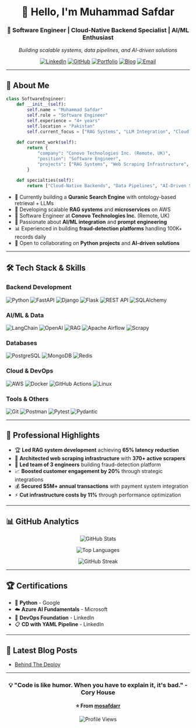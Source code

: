 <div align="center">
  
# 👋 Hello, I'm Muhammad Safdar

### 🚀 Software Engineer | Cloud-Native Backend Specialist | AI/ML Enthusiast

*Building scalable systems, data pipelines, and AI-driven solutions*

[![LinkedIn](https://img.shields.io/badge/LinkedIn-0077B5?style=for-the-badge&logo=linkedin&logoColor=white)](https://linkedin.com/in/mosafdar)
[![GitHub](https://img.shields.io/badge/GitHub-100000?style=for-the-badge&logo=github&logoColor=white)](https://github.com/mosafdarr)
[![Portfolio](https://img.shields.io/badge/Portfolio-FF5722?style=for-the-badge&logo=web&logoColor=white)](https://mosafdar.com)
[![Blog](https://img.shields.io/badge/Blog-2962FF?style=for-the-badge&logo=hashnode&logoColor=white)](https://behindthedeploy.hashnode.dev)
[![Email](https://img.shields.io/badge/Email-D14836?style=for-the-badge&logo=gmail&logoColor=white)](mailto:mosafdaralii@gmail.com)

</div>

---

## 🎯 About Me

```python
class SoftwareEngineer:
    def __init__(self):
        self.name = "Muhammad Safdar"
        self.role = "Software Engineer"
        self.experience = "4+ years"
        self.location = "Pakistan"
        self.current_focus = ["RAG Systems", "LLM Integration", "Cloud Architecture"]
        
    def current_work(self):
        return {
            "company": "Conovo Technologies Inc. (Remote, UK)",
            "position": "Software Engineer",
            "projects": ["RAG Systems", "Web Scraping Infrastructure", "Fraud Detection"]
        }
        
    def specialties(self):
        return ["Cloud-Native Backends", "Data Pipelines", "AI-Driven Systems"]
```

- 🔭 Currently building a **Quranic Search Engine** with ontology-based retrieval + LLMs
- 🌱 Developing scalable **RAG systems** and **microservices** on AWS
- 💼 Software Engineer at **Conovo Technologies Inc.** (Remote, UK)
- 🤖 Passionate about **AI/ML integration** and **prompt engineering**
- 📊 Experienced in building **fraud-detection platforms** handling 100K+ records daily
- 🎯 Open to collaborating on **Python projects** and **AI-driven solutions**

---

## 🛠️ Tech Stack & Skills

### Backend Development
![Python](https://img.shields.io/badge/Python-3776AB?style=flat-square&logo=python&logoColor=white)
![FastAPI](https://img.shields.io/badge/FastAPI-009688?style=flat-square&logo=fastapi&logoColor=white)
![Django](https://img.shields.io/badge/Django-092E20?style=flat-square&logo=django&logoColor=white)
![Flask](https://img.shields.io/badge/Flask-000000?style=flat-square&logo=flask&logoColor=white)
![REST API](https://img.shields.io/badge/REST_API-02569B?style=flat-square&logo=rest&logoColor=white)
![SQLAlchemy](https://img.shields.io/badge/SQLAlchemy-D71F00?style=flat-square&logo=sqlalchemy&logoColor=white)

### AI/ML & Data
![LangChain](https://img.shields.io/badge/LangChain-121212?style=flat-square&logo=chainlink&logoColor=white)
![OpenAI](https://img.shields.io/badge/OpenAI-412991?style=flat-square&logo=openai&logoColor=white)
![RAG](https://img.shields.io/badge/RAG_Systems-FF6F00?style=flat-square&logo=databricks&logoColor=white)
![Apache Airflow](https://img.shields.io/badge/Apache_Airflow-017CEE?style=flat-square&logo=apache-airflow&logoColor=white)
![Scrapy](https://img.shields.io/badge/Scrapy-60A917?style=flat-square&logo=scrapy&logoColor=white)

### Databases
![PostgreSQL](https://img.shields.io/badge/PostgreSQL-316192?style=flat-square&logo=postgresql&logoColor=white)
![MongoDB](https://img.shields.io/badge/MongoDB-47A248?style=flat-square&logo=mongodb&logoColor=white)
![Redis](https://img.shields.io/badge/Redis-DC382D?style=flat-square&logo=redis&logoColor=white)

### Cloud & DevOps
![AWS](https://img.shields.io/badge/AWS-FF9900?style=flat-square&logo=amazon-aws&logoColor=white)
![Docker](https://img.shields.io/badge/Docker-2496ED?style=flat-square&logo=docker&logoColor=white)
![GitHub Actions](https://img.shields.io/badge/GitHub_Actions-2088FF?style=flat-square&logo=github-actions&logoColor=white)
![Linux](https://img.shields.io/badge/Linux-FCC624?style=flat-square&logo=linux&logoColor=black)

### Tools & Others
![Git](https://img.shields.io/badge/Git-F05032?style=flat-square&logo=git&logoColor=white)
![Postman](https://img.shields.io/badge/Postman-FF6C37?style=flat-square&logo=postman&logoColor=white)
![Pytest](https://img.shields.io/badge/Pytest-009FE3?style=flat-square&logo=pytest&logoColor=white)
![Pydantic](https://img.shields.io/badge/Pydantic-E92063?style=flat-square&logo=pydantic&logoColor=white)

---

## 💼 Professional Highlights

- 🏆 **Led RAG system development** achieving **65% latency reduction** 
- 🔧 **Architected web scraping infrastructure** with **370+ active scrapers**
- 👥 **Led team of 3 engineers** building fraud-detection platform
- 📈 **Boosted customer engagement by 20%** through strategic integrations
- 💰 **Secured $5M+ annual transactions** with payment system integration
- ⚡ **Cut infrastructure costs by 11%** through performance optimization

---

## 📊 GitHub Analytics

<div align="center">
  
![GitHub Stats](https://github-readme-stats.vercel.app/api?username=mosafdarr&show_icons=true&theme=radical&hide_border=true&include_all_commits=true&count_private=true)

![Top Languages](https://github-readme-stats.vercel.app/api/top-langs/?username=mosafdarr&layout=compact&theme=radical&hide_border=true)

![GitHub Streak](https://github-readme-streak-stats.herokuapp.com/?user=mosafdarr&theme=radical&hide_border=true)

</div>

---

## 🏆 Certifications

- 🐍 **Python** - Google
- ☁️ **Azure AI Fundamentals** - Microsoft  
- 🚀 **DevOps Foundation** - LinkedIn
- 📋 **CD with YAML Pipeline** - LinkedIn

---

## 📝 Latest Blog Posts

<!-- BLOG-POST-LIST:START -->
- [Behind The Deploy](https://behindthedeploy.hashnode.dev)
<!-- BLOG-POST-LIST:END -->

---

<div align="center">
  
### 💡 "Code is like humor. When you have to explain it, it's bad." - Cory House

**⭐ From [mosafdarr](https://github.com/mosafdarr)**

![Profile Views](https://komarev.com/ghpvc/?username=mosafdarr&label=Profile%20views&color=0e75b6&style=flat)

</div>
